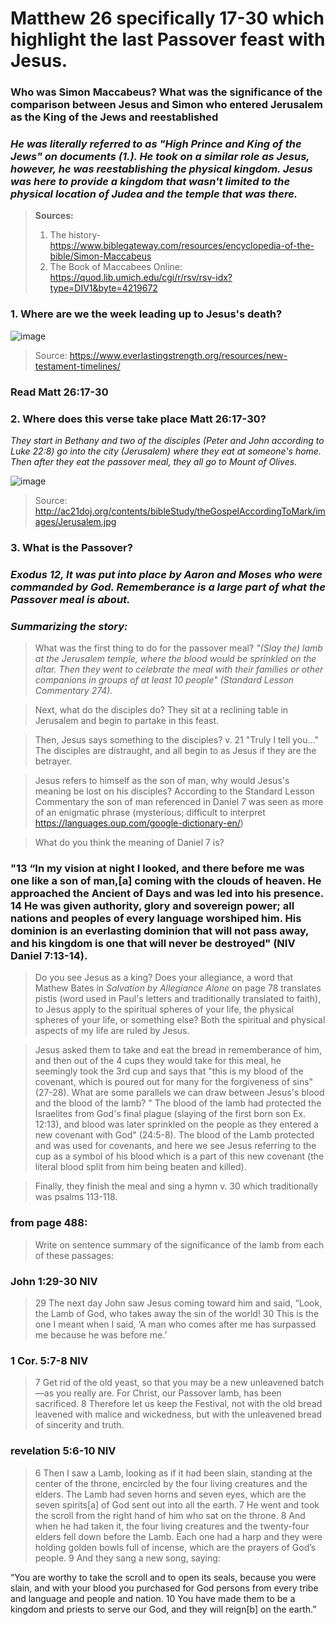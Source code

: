 # Matthew 26 specifically 17-30 which highlight the last Passover feast with Jesus. 


### Who was Simon Maccabeus? What was the significance of the comparison between Jesus and Simon who entered Jerusalem as the King of the Jews and reestablished

### *He was literally referred to as "High Prince and King of the Jews" on documents (1.). He took on a similar role as Jesus, however, he was reestablishing the physical kingdom. Jesus was here to provide a kingdom that wasn't limited to the physical location of Judea and the temple that was there.*

>**Sources:**
> 1. The history- https://www.biblegateway.com/resources/encyclopedia-of-the-bible/Simon-Maccabeus
> 2. The Book of Maccabees Online: https://quod.lib.umich.edu/cgi/r/rsv/rsv-idx?type=DIV1&byte=4219672

### 1. Where are we the week leading up to Jesus's death?

![image](passionweektimeline.jpg)

>Source: https://www.everlastingstrength.org/resources/new-testament-timelines/

### **Read Matt 26:17-30**

### 2. Where does this verse take place Matt 26:17-30?

*They start in Bethany and two of the disciples (Peter and John according to Luke 22:8) go into the city (Jerusalem) where they eat at someone's home. Then after they eat the passover meal, they all go to Mount of Olives.* 

![image](http://ac21doj.org/contents/bibleStudy/theGospelAccordingToMark/images/Jerusalem.jpg)

>Source: http://ac21doj.org/contents/bibleStudy/theGospelAccordingToMark/images/Jerusalem.jpg

### 3. What is the Passover?

### *Exodus 12, It was put into place by Aaron and Moses who were commanded by God. Rememberance is a large part of what the Passover meal is about.*

### *Summarizing the story:*

> What was the first thing to do for the passover meal?
> *"(Slay the) lamb at the Jerusalem temple, where the blood would be sprinkled on the altar. Then they went to celebrate the meal with their families or other companions in groups of at least 10 people" (Standard Lesson Commentary 274).* 

> Next, what do the disciples do?
> They sit at a reclining table in Jerusalem and begin to partake in this feast.

> Then, Jesus says something to the disciples?
> v. 21 "Truly I tell you..." The disciples are distraught, and all begin to as Jesus if they are the betrayer. 

> Jesus refers to himself as the son of man, why would Jesus's meaning be lost on his disciples? 
> According to the Standard Lesson Commentary the son of man referenced in Daniel 7 was seen as more of an enigmatic phrase (mysterious; difficult to interpret https://languages.oup.com/google-dictionary-en/)

> What do you think the meaning of Daniel 7 is?

### "13 “In my vision at night I looked, and there before me was one like a son of man,[a] coming with the clouds of heaven. He approached the Ancient of Days and was led into his presence. 14 He was given authority, glory and sovereign power; all nations and peoples of every language worshiped him. His dominion is an everlasting dominion that will not pass away, and his kingdom is one that will never be destroyed" (NIV Daniel 7:13-14).

> Do you see Jesus as a king? Does your allegiance, a word that Mathew Bates in *Salvation by Allegiance Alone* on page 78 translates pistis (word used in Paul's letters and traditionally translated to faith), to Jesus apply to the spiritual spheres of your life, the physical spheres of your life, or something else?
>  Both the spiritual and physical aspects of my life are ruled by Jesus.

> Jesus asked them to take and eat the bread in rememberance of him, and then out of the 4 cups they would take for this meal, he seemingly took the 3rd cup and says that "this is my blood of the covenant, which is poured out for many for the forgiveness of sins" (27-28). What are some parallels we can draw between Jesus's blood and the blood of the lamb?
> " The blood of the lamb had protected the Israelites from God's final plague (slaying of the first born son Ex. 12:13), and blood was later sprinkled on the people as they entered a new covenant with God" (24:5-8). The blood of the Lamb protected and was used for covenants, and here we see Jesus referring to the cup as a symbol of his blood which is a part of this new covenant (the literal blood split from him being beaten and killed).

> Finally, they finish the meal and sing a hymn v. 30 which traditionally was psalms 113-118. 

### from page 488: 

> Write on sentence summary of the significance of the lamb from each of these passages:

### John 1:29-30 NIV
> 29 The next day John saw Jesus coming toward him and said, “Look, the Lamb of God, who takes away the sin of the world! 30 This is the one I meant when I said, ‘A man who comes after me has surpassed me because he was before me.’

### 1 Cor. 5:7-8 NIV
>7 Get rid of the old yeast, so that you may be a new unleavened batch—as you really are. For Christ, our Passover lamb, has been sacrificed. 8 Therefore let us keep the Festival, not with the old bread leavened with malice and wickedness, but with the unleavened bread of sincerity and truth.

### revelation 5:6-10 NIV
> 6 Then I saw a Lamb, looking as if it had been slain, standing at the center of the throne, encircled by the four living creatures and the elders. The Lamb had seven horns and seven eyes, which are the seven spirits[a] of God sent out into all the earth. 7 He went and took the scroll from the right hand of him who sat on the throne. 8 And when he had taken it, the four living creatures and the twenty-four elders fell down before the Lamb. Each one had a harp and they were holding golden bowls full of incense, which are the prayers of God’s people. 9 And they sang a new song, saying:

“You are worthy to take the scroll
    and to open its seals,
because you were slain,
    and with your blood you purchased for God
    persons from every tribe and language and people and nation.
10 You have made them to be a kingdom and priests to serve our God,
    and they will reign[b] on the earth.”


